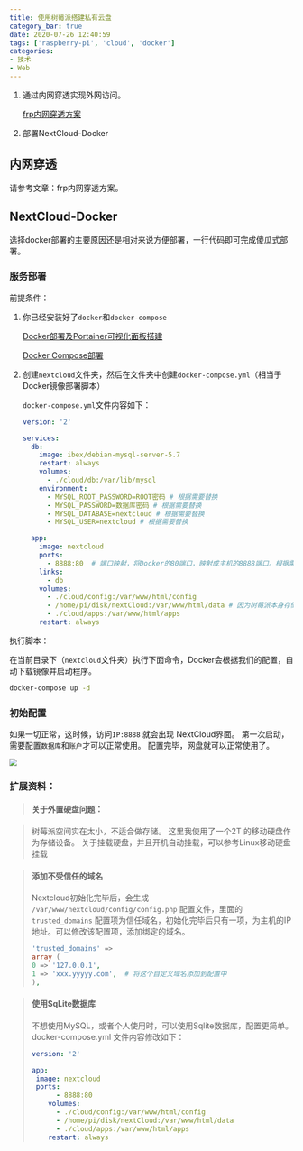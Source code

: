 ```yaml
---
title: 使用树莓派搭建私有云盘
category_bar: true
date: 2020-07-26 12:40:59
tags: ['raspberry-pi', 'cloud', 'docker']
categories:
- 技术
- Web
---
```


1. 通过内网穿透实现外网访问。

   [frp内网穿透方案](https://jason-xy.cn/2020/07/frp/)

2. 部署NextCloud-Docker

## 内网穿透

请参考文章：frp内网穿透方案。

## NextCloud-Docker

选择docker部署的主要原因还是相对来说方便部署，一行代码即可完成傻瓜式部署。

### 服务部署

前提条件：

1. 你已经安装好了`docker`和`docker-compose`

   [Docker部署及Portainer可视化面板搭建](https://jason-xy.cn/2020/07/docker_portainer/)

   [Docker Compose部署](https://jason-xy.cn/2020/07/docker-compose/)

2. 创建`nextcloud`文件夹，然后在文件夹中创建`docker-compose.yml`（相当于Docker镜像部署脚本）

   `docker-compose.yml`文件内容如下：

   ```yml
   version: '2'
   
   services:
     db:
       image: ibex/debian-mysql-server-5.7
       restart: always
       volumes:
         - ./cloud/db:/var/lib/mysql
       environment:
         - MYSQL_ROOT_PASSWORD=ROOT密码 # 根据需要替换
         - MYSQL_PASSWORD=数据库密码 # 根据需要替换
         - MYSQL_DATABASE=nextcloud # 根据需要替换
         - MYSQL_USER=nextcloud # 根据需要替换
   
     app:
       image: nextcloud
       ports:
         - 8888:80  # 端口映射，将Docker的80端口，映射成主机的8888端口。根据需要可以自行修改。
       links:
         - db
       volumes:
         - ./cloud/config:/var/www/html/config
         - /home/pi/disk/nextCloud:/var/www/html/data # 因为树莓派本身存储太小，这里是映射到一个外置2T硬盘
         - ./cloud/apps:/var/www/html/apps
       restart: always
   ```

   

执行脚本：

在当前目录下（`nextcloud`文件夹）执行下面命令，Docker会根据我们的配置，自动下载镜像并启动程序。

```bash
docker-compose up -d
```

### 初始配置

如果一切正常，这时候，访问`IP:8888` 就会出现 NextCloud界面。
第一次启动，需要配置`数据库`和`账户`才可以正常使用。
配置完毕，网盘就可以正常使用了。

<img align="center" src="https://wpcos-1300629776.cos.ap-chengdu.myqcloud.com/Picture/wp/article/202007/docker_nextcloud/1.jpg" style="zoom:80%;" />





### 扩展资料：

>#### 关于外置硬盘问题：

>树莓派空间实在太小，不适合做存储。
>这里我使用了一个2T 的移动硬盘作为存储设备。
>关于挂载硬盘，并且开机自动挂载，可以参考Linux移动硬盘挂载

> #### 添加不受信任的域名
>
> Nextcloud初始化完毕后，会生成  `/var/www/nextcloud/config/config.php`  配置文件，里面的 `trusted_domains`  配置项为信任域名，初始化完毕后只有一项，为主机的IP地址。可以修改该配置项，添加绑定的域名。
>
> 
>
> ```php
> 'trusted_domains' => 
> array (
> 0 => '127.0.0.1',
> 1 => 'xxx.yyyyy.com',  # 将这个自定义域名添加到配置中
> ),
> ```

> #### 使用SqLite数据库
>
> 不想使用MySQL，或者个人使用时，可以使用Sqlite数据库，配置更简单。
> docker-compose.yml 文件内容修改如下：
>
> 
>
> ```yml
> version: '2'
> 
> app:
>  image: nextcloud
>  ports:
>       - 8888:80
>     volumes:
>       - ./cloud/config:/var/www/html/config
>       - /home/pi/disk/nextCloud:/var/www/html/data
>       - ./cloud/apps:/var/www/html/apps
>     restart: always
> ```

